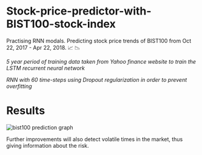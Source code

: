# Stock-price-predictor-with-BIST100-stock-index
Practising RNN modals. Predicting stock price trends of BIST100 from Oct 22, 2017 - Apr 22, 2018. :chart_with_upwards_trend: :chart_with_downwards_trend:

*5 year period of training data taken from Yahoo finance website to train the LSTM recurrent neural network*

*RNN with 60 time-steps using Dropout regularization in order to prevent overfitting*

# Results
![bist100 prediction graph](https://user-images.githubusercontent.com/32994256/39095641-7884f5a4-464c-11e8-85ba-4c1beefd8a82.png)

Further improvements will also detect volatile times in the market, thus giving information about the risk.
